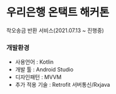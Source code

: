 # 우리은행 온택트 해커톤

착오송금 반환 서비스(2021.07.13 ~ 진행중)

### 개발환경
- 사용언어 : Kotlin
- 개발 툴 : Android Studio
- 디자인패턴 : MVVM
- 추가 적용 기술 : Retrofit 서버통신/Rxjava
